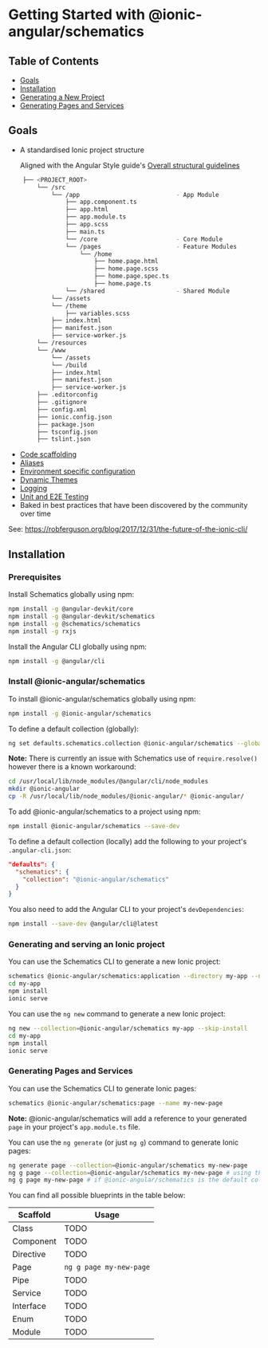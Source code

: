 # Getting Started with @ionic-angular/schematics

## Table of Contents

* [Goals](#goals)
* [Installation](#installation)
* [Generating a New Project](#generating-and-serving-an-ionic-project)
* [Generating Pages and Services](#generating-pages-and-services)

## Goals
- A standardised Ionic project structure

  Aligned with the Angular Style guide's [Overall structural guidelines](https://angular.io/guide/styleguide#overall-structural-guidelines)

```bash
    ├── <PROJECT_ROOT>
        └── /src
            └── /app                           - App Module 
                ├── app.component.ts
                ├── app.html
                ├── app.module.ts
                ├── app.scss
                ├── main.ts
                └── /core                      - Core Module
                └── /pages                     - Feature Modules
                    └── /home
                        ├── home.page.html
                        ├── home.page.scss   
                        ├── home.page.spec.ts
                        ├── home.page.ts                                                                     
                └── /shared                    - Shared Module
            └── /assets
            └── /theme
                ├── variables.scss     
            ├── index.html
            ├── manifest.json
            ├── service-worker.js
        └── /resources
        └── /www
            └── /assets
            └── /build   
            ├── index.html
            ├── manifest.json
            ├── service-worker.js
        ├── .editorconfig
        ├── .gitignore
        ├── config.xml
        ├── ionic.config.json      
        ├── package.json
        ├── tsconfig.json
        ├── tslint.json             
```

- [Code scaffolding](#generating-pages-and-services)
- [Aliases](https://robferguson.org/blog/2017/11/22/working-with-typescript-webpack-and-ionic-3/)
- [Environment specific configuration](https://github.com/Robinyo/big-top#aliases-and-environment-specific-variables)
- [Dynamic Themes](https://robferguson.org/blog/2017/11/12/theming-your-ionic-3-app/)
- [Logging](https://robferguson.org/blog/2017/09/09/a-simple-logging-service-for-angular-4/)
- [Unit and E2E Testing](https://robferguson.org/blog/2017/11/28/testing-your-ionic-3-app/)
- Baked in best practices that have been discovered by the community over time

See: https://robferguson.org/blog/2017/12/31/the-future-of-the-ionic-cli/

## Installation

### Prerequisites

Install Schematics globally using npm:

```bash
npm install -g @angular-devkit/core
npm install -g @angular-devkit/schematics
npm install -g @schematics/schematics
npm install -g rxjs
```

Install the Angular CLI globally using npm:
```bash
npm install -g @angular/cli
```

### Install @ionic-angular/schematics

To install @ionic-angular/schematics globally using npm:

```bash
npm install -g @ionic-angular/schematics
```

To define a default collection (globally):

```bash
ng set defaults.schematics.collection @ionic-angular/schematics --global
```

**Note:** There is currently an issue with Schematics use of `require.resolve()` however there is a known workaround:

```bash
cd /usr/local/lib/node_modules/@angular/cli/node_modules
mkdir @ionic-angular
cp -R /usr/local/lib/node_modules/@ionic-angular/* @ionic-angular/
```

To add @ionic-angular/schematics to a project using npm:

```bash
npm install @ionic-angular/schematics --save-dev
```

To define a default collection (locally) add the following to your project's `.angular-cli.json`:

```json
"defaults": {
  "schematics": {
    "collection": "@ionic-angular/schematics"
  }
}
```

You also need to add the Angular CLI to your project's `devDependencies`:

```bash
npm install --save-dev @angular/cli@latest
```

### Generating and serving an Ionic project
 
You can use the Schematics CLI to generate a new Ionic project:
 
```bash
schematics @ionic-angular/schematics:application --directory my-app --name MyApp
cd my-app
npm install
ionic serve
```

You can use the `ng new` command to generate a new Ionic project:

```bash
ng new --collection=@ionic-angular/schematics my-app --skip-install
cd my-app
npm install
ionic serve
```

### Generating Pages and Services

You can use the Schematics CLI to generate Ionic pages:

```bash
schematics @ionic-angular/schematics:page --name my-new-page
```

**Note:** @ionic-angular/schematics will add a reference to your generated `page` in your project's `app.module.ts` file.

You can use the `ng generate` (or just `ng g`) command to generate Ionic pages:

```bash
ng generate page --collection=@ionic-angular/schematics my-new-page
ng g page --collection=@ionic-angular/schematics my-new-page # using the alias
ng g page my-new-page # if @ionic-angular/schematics is the default collection
```

You can find all possible blueprints in the table below:

Scaffold  | Usage
---       | ---
Class | TODO
Component | TODO
Directive | TODO
Page | `ng g page my-new-page`
Pipe | TODO
Service | TODO
Interface | TODO
Enum | TODO
Module | TODO
